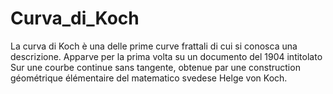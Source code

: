 # Curva_di_Koch
La curva di Koch è una delle prime curve frattali di cui si conosca una descrizione. Apparve per la prima volta su un documento del 1904 intitolato Sur une courbe continue sans tangente, obtenue par une construction géométrique élémentaire del matematico svedese Helge von Koch.

